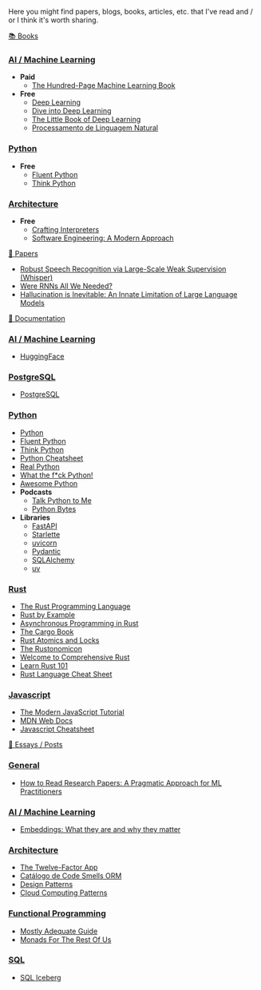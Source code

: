 Here you might find papers, blogs, books, articles, etc. that I've read and / or I think it's worth sharing.

<a href="#books"><div id="books" class="bg-gray-100 dark:bg-gray-800 p-3 text-3xl font-semibold">📚 Books</div></a>

### <a href="#books-ai"><div id="books-ai" class="text-md">AI / Machine Learning</div></a>

- **Paid**
  - [The Hundred-Page Machine Learning Book](http://themlbook.com/)
- **Free**
  - [Deep Learning](https://www.deeplearningbook.org/)
  - [Dive into Deep Learning](https://d2l.ai/)
  - [The Little Book of Deep Learning](https://fleuret.org/francois/lbdl.html)
  - [Processamento de Linguagem Natural](https://brasileiraspln.com/livro-pln/1a-edicao/)

### <a href="#books-python"><div id="books-python" class="text-md">Python</div></a>

- **Free**
  - [Fluent Python](https://pythonfluente.com/)
  - [Think Python](https://allendowney.github.io/ThinkPython/)

### <a href="#books-architecture"><div id="books-architecture" class="text-md">Architecture</div></a>

- **Free**
  - [Crafting Interpreters](https://craftinginterpreters.com/)
  - [Software Engineering: A Modern Approach](https://softengbook.org/)

<a href="#papers"><div id="papers" class="bg-gray-100 dark:bg-gray-800 p-3 text-3xl font-semibold">📄 Papers</div></a>

- [Robust Speech Recognition via Large-Scale Weak Supervision (Whisper)](https://cdn.openai.com/papers/whisper.pdf)
- [Were RNNs All We Needed?](https://arxiv.org/abs/2410.01201)
- [Hallucination is Inevitable: An Innate Limitation of Large Language Models](https://arxiv.org/pdf/2401.11817)

<a href="#docs"><div id="docs" class="bg-gray-100 dark:bg-gray-800 p-3 text-3xl font-semibold">📖 Documentation</div></a>

### <a href="#docs-ai"><div id="docs-ai" class="text-md">AI / Machine Learning</div></a>

- [HuggingFace](https://huggingface.co/docs)

### <a href="#docs-postgresql"><div id="docs-postgresql" class="text-md">PostgreSQL</div></a>

- [PostgreSQL](https://www.postgresql.org/docs/current/index.html)

### <a href="#docs-python"><div id="docs-python" class="text-md">Python</div></a>

- [Python](https://docs.python.org/3/)
- [Fluent Python](https://pythonfluente.com/)
- [Think Python](https://allendowney.github.io/ThinkPython/)
- [Python Cheatsheet](https://www.pythoncheatsheet.org/)
- [Real Python](https://realpython.com/)
- [What the f\*ck Python!](https://github.com/satwikkansal/wtfpython)
- [Awesome Python](https://github.com/vinta/awesome-python)
- **Podcasts**
  - [Talk Python to Me](https://talkpython.fm/)
  - [Python Bytes](https://pythonbytes.fm/)
- **Libraries**
  - [FastAPI](https://fastapi.tiangolo.com/)
  - [Starlette](https://www.starlette.io/)
  - [uvicorn](https://www.uvicorn.org/)
  - [Pydantic](https://docs.pydantic.dev/latest/)
  - [SQLAlchemy](https://docs.sqlalchemy.org/en/20/)
  - [uv](https://docs.astral.sh/uv/)

### <a href="#docs-rust"><div id="docs-rust" class="text-md">Rust</div></a>

- [The Rust Programming Language](https://doc.rust-lang.org/book/)
- [Rust by Example](https://doc.rust-lang.org/rust-by-example/)
- [Asynchronous Programming in Rust](https://rust-lang.github.io/async-book/)
- [The Cargo Book](https://doc.rust-lang.org/cargo/index.html)
- [Rust Atomics and Locks](https://marabos.nl/atomics/foreword.html)
- [The Rustonomicon](https://doc.rust-lang.org/nomicon/)
- [Welcome to Comprehensive Rust](https://google.github.io/comprehensive-rust/index.html)
- [Learn Rust 101](https://rust-lang.guide/intro/index.html)
- [Rust Language Cheat Sheet](https://cheats.rs/)

### <a href="#docs-javascript"><div id="docs-javascript" class="text-md">Javascript</div></a>

- [The Modern JavaScript Tutorial](https://javascript.info/)
- [MDN Web Docs](https://developer.mozilla.org/en-US/docs/Web/JavaScript)
- [Javascript Cheatsheet](https://www.javascriptcheatsheet.org/)

<a href="#essays"><div id="essays" class="bg-gray-100 dark:bg-gray-800 p-3 text-3xl font-semibold">📝 Essays / Posts</div></a>

### <a href="#essays-general"><div id="essays-general"  class="text-md">General</div></a>

- [How to Read Research Papers: A Pragmatic Approach for ML Practitioners](https://developer.nvidia.com/blog/how-to-read-research-papers-a-pragmatic-approach-for-ml-practitioners/)

### <a href="#essays-ai"><div id="essays-ai" class="text-md">AI / Machine Learning</div></a>

- [Embeddings: What they are and why they matter](https://simonwillison.net/2023/Oct/23/embeddings/)

### <a href="#essays-architecture"><div id="essays-architecture" class="text-md">Architecture</div></a>

- [The Twelve-Factor App](https://12factor.net/)
- [Catálogo de Code Smells ORM](https://github.com/spgroup/ORM-Smells-Catalog)
- [Design Patterns](https://refactoring.guru/design-patterns)
- [Cloud Computing Patterns](https://www.cloudcomputingpatterns.org/)

### <a href="#essays-fp"><div id="essays-fp" class="text-md">Functional Programming</div></a>

- [Mostly Adequate Guide](https://mostly-adequate.gitbook.io/mostly-adequate-guide)
- [Monads For The Rest Of Us](https://arialdomartini.github.io/monads-for-the-rest-of-us)

### <a href="#essays-sql"><div id="essays-sql" class="text-md">SQL</div></a>

- [SQL Iceberg](https://alexandrehtrb.github.io/posts/2024/08/sql-iceberg/)
